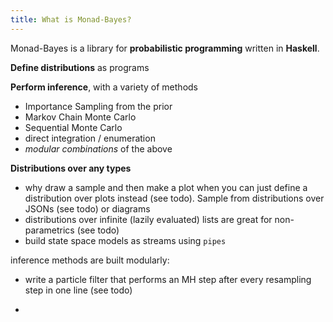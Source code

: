 ```yaml
---
title: What is Monad-Bayes?
---
```


Monad-Bayes is a library for **probabilistic programming** written in **Haskell**.

**Define distributions** as programs


**Perform inference**, with a variety of methods 

- Importance Sampling from the prior
- Markov Chain Monte Carlo
- Sequential Monte Carlo
- direct integration / enumeration
- *modular combinations* of the above

<!-- ```haskell
mh $ ...
``` -->

**Distributions over any types**

- why draw a sample and then make a plot when you can just define a distribution over plots instead (see todo). Sample from distributions over JSONs (see todo) or diagrams
- distributions over infinite (lazily evaluated) lists  are great for non-parametrics (see todo)
- build state space models as streams using `pipes`

inference methods are built modularly:

- write a particle filter that performs an MH step after every resampling step in one line (see todo)


- 
